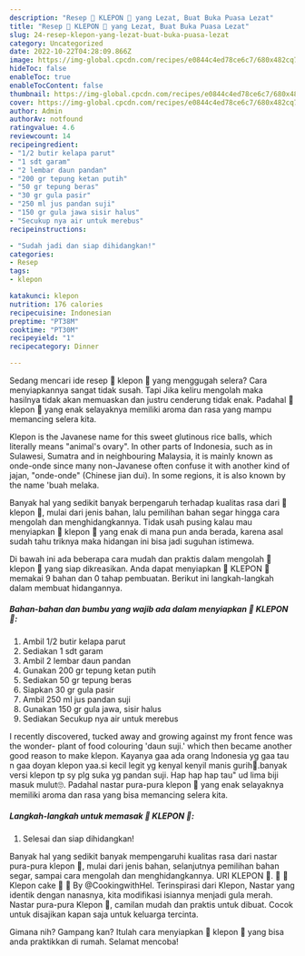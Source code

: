 ```yaml
---
description: "Resep 💚 KLEPON 💚 yang Lezat, Buat Buka Puasa Lezat"
title: "Resep 💚 KLEPON 💚 yang Lezat, Buat Buka Puasa Lezat"
slug: 24-resep-klepon-yang-lezat-buat-buka-puasa-lezat
category: Uncategorized
date: 2022-10-22T04:28:09.866Z
image: https://img-global.cpcdn.com/recipes/e0844c4ed78ce6c7/680x482cq70/klepon-foto-resep-utama.jpg
hideToc: false
enableToc: true
enableTocContent: false
thumbnail: https://img-global.cpcdn.com/recipes/e0844c4ed78ce6c7/680x482cq70/klepon-foto-resep-utama.jpg
cover: https://img-global.cpcdn.com/recipes/e0844c4ed78ce6c7/680x482cq70/klepon-foto-resep-utama.jpg
author: Admin
authorAv: notfound
ratingvalue: 4.6
reviewcount: 14
recipeingredient:
- "1/2 butir kelapa parut"
- "1 sdt garam"
- "2 lembar daun pandan"
- "200 gr tepung ketan putih"
- "50 gr tepung beras"
- "30 gr gula pasir"
- "250 ml jus pandan suji"
- "150 gr gula jawa sisir halus"
- "Secukup nya air untuk merebus"
recipeinstructions:

- "Sudah jadi dan siap dihidangkan!"
categories:
- Resep
tags:
- klepon

katakunci: klepon 
nutrition: 176 calories
recipecuisine: Indonesian
preptime: "PT38M"
cooktime: "PT30M"
recipeyield: "1"
recipecategory: Dinner

---
```



Sedang mencari ide resep 💚 klepon 💚 yang menggugah selera? Cara menyiapkannya sangat tidak susah. Tapi Jika keliru mengolah maka hasilnya tidak akan memuaskan dan justru cenderung tidak enak. Padahal 💚 klepon 💚 yang enak selayaknya memiliki aroma dan rasa yang mampu memancing selera kita.


Klepon is the Javanese name for this sweet glutinous rice balls, which literally means &#34;animal&#39;s ovary&#34;. In other parts of Indonesia, such as in Sulawesi, Sumatra and in neighbouring Malaysia, it is mainly known as onde-onde since many non-Javanese often confuse it with another kind of jajan, &#34;onde-onde&#34; (Chinese jian dui). In some regions, it is also known by the name &#39;buah melaka.

Banyak hal yang sedikit banyak berpengaruh terhadap kualitas rasa dari 💚 klepon 💚, mulai dari jenis bahan, lalu pemilihan bahan segar hingga cara mengolah dan menghidangkannya. Tidak usah pusing kalau mau menyiapkan 💚 klepon 💚 yang enak di mana pun anda berada, karena asal sudah tahu triknya maka hidangan ini bisa jadi suguhan istimewa.


Di bawah ini ada beberapa cara mudah dan praktis dalam mengolah 💚 klepon 💚 yang siap dikreasikan. Anda dapat menyiapkan 💚 KLEPON 💚 memakai 9 bahan dan 0 tahap pembuatan. Berikut ini langkah-langkah dalam membuat hidangannya.

<!--inarticleads1-->

##### Bahan-bahan dan bumbu yang wajib ada dalam menyiapkan 💚 KLEPON 💚:

1. Ambil 1/2 butir kelapa parut
1. Sediakan 1 sdt garam
1. Ambil 2 lembar daun pandan
1. Gunakan 200 gr tepung ketan putih
1. Sediakan 50 gr tepung beras
1. Siapkan 30 gr gula pasir
1. Ambil 250 ml jus pandan suji
1. Gunakan 150 gr gula jawa, sisir halus
1. Sediakan Secukup nya air untuk merebus


I recently discovered, tucked away and growing against my front fence was the wonder- plant of food colouring &#39;daun suji.&#39; which then became another good reason to make klepon. Kayanya gaa ada orang Indonesia yg gaa tau n gaa doyan klepon yaa.si kecil legit yg kenyal kenyil manis gurih🤤.banyak versi klepon tp sy plg suka yg pandan suji. Hap hap hap tau&#34; ud lima biji masuk mulut🙄. Padahal nastar pura-pura klepon 💚 yang enak selayaknya memiliki aroma dan rasa yang bisa memancing selera kita. 

<!--inarticleads2-->

##### Langkah-langkah untuk memasak 💚 KLEPON 💚:


1. Selesai dan siap dihidangkan!

Banyak hal yang sedikit banyak mempengaruhi kualitas rasa dari nastar pura-pura klepon 💚, mulai dari jenis bahan, selanjutnya pemilihan bahan segar, sampai cara mengolah dan menghidangkannya. URI KLEPON 💚. 💚 💚 Klepon cake 💚 💚 By @CookingwithHel. Terinspirasi dari Klepon, Nastar yang identik dengan nanasnya, kita modifikasi isiannya menjadi gula merah. Nastar pura-pura Klepon 💚, camilan mudah dan praktis untuk dibuat. Cocok untuk disajikan kapan saja untuk keluarga tercinta. 

Gimana nih? Gampang kan? Itulah cara menyiapkan 💚 klepon 💚 yang bisa anda praktikkan di rumah. Selamat mencoba!
